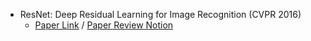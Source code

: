 - ResNet: Deep Residual Learning for Image Recognition (CVPR 2016)
  - [Paper Link](https://arxiv.org/abs/1512.03385) / [Paper Review Notion](https://www.notion.so/ResNet-ae1329e2d55d4ba68fca48fd298a57e0)
